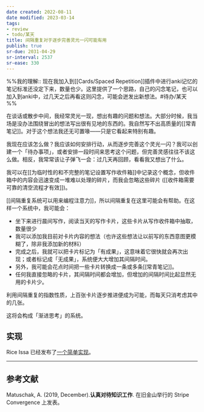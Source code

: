 ```yaml
---
date created: 2022-08-11
date modified: 2023-03-14
tags:
- review
- todo/某天
title: 间隔重复对于逐步完善灵光一闪可能有用
publish: true
sr-due: 2031-04-29
sr-interval: 2537
sr-ease: 330
---
```

%%我的理解:: 现在我加入到[[Cards/Spaced Repetition]]插件中进行anki记忆的笔记标准还没定下来，数量也少。这里提供了一个思路，自己的闪念笔记，也可以加入到anki中，过几天之后再看这则闪念，可能会迸发出新想法。#待办/某天 %%

在谈话或散步中间，我经常灵光一现，想出有趣的问题和想法。大部分时候，我当场是没办法围绕冒出的想法写出很有见地的东西的。我自然写不出高质量的[[常青笔记]]。对于这个想法我还无可置喙——只是它看起来特别有趣。

我现在应该怎么做？我应该如何安排行动，从而逐步完善这个灵光一闪？我可以创建一个「待办事项」，或者安排一段时间来思考这个问题，但完善灵感往往不该这么做。相反，我常常该让子弹飞一会：过几天再回顾，看看我又想出了什么。

我可以在[[为临时性的和不完整的笔记设置写作收件箱]]中记录这个概念，但收件箱中的内容会迅速变成一堆难以处理的碎片，而我会忽略这些碎片 ([[收件箱需要可靠的清空流程才有效]])。

[[间隔重复系统可以用来编程注意力]]，所以间隔重复在这里可能会有帮助。在这样一个系统中，我可能会：

- 坐下来进行晨间写作，阅读当天的写作卡片，这些卡片从写作收件箱中抽取，数量很少
- 我可以添加我目前对卡片内容的想法（也许这些想法让以前写的东西意图更模糊了，除非我添加新的材料）
- 完成之后，我就可以把卡片标记为「有成果」，这意味着它很快就会再次出现；或者标记成「无成果」，系统便大大增加其间隔时间。
- 另外，我可能会花点时间把一些卡片转换成一条或多条[[常青笔记]]。
- 任何我直接忽略的卡片，其间隔时间都会增加，但增加的间隔时间比起显然无用的卡片少。

利用间隔重复的指数性质，上百张卡片逐步推进便成为可能，而每天只消考虑其中的几张。

这将会构成「渐进思考」的系统。

## 实现

Rice Issa 已经发布了[一个简单实现](https://github.com/riceissa/spaced-inbox)。

___

## 参考文献

Matuschak, A. (2019, December).**认真对待知识工作**. 在旧金山举行的 Stripe Convergence 上发表。